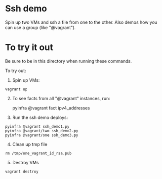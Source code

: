 # Ssh demo
Spin up two VMs and ssh a file from one to the other.
Also demos how you can use a group (like "@vagrant").

# To try it out

Be sure to be in this directory when running these commands.

To try out:

1. Spin up VMs:
```shell
vagrant up
```

2. To see facts from all "@vagrant" instances, run:

    pyinfra @vagrant fact ipv4_addresses

3. Run the ssh demo deploys:
```shell
pyinfra @vagrant ssh_demo1.py
pyinfra @vagrant/two ssh_demo2.py
pyinfra @vagrant/one ssh_demo3.py
```

4. Clean up tmp file
```shell
rm /tmp/one_vagrant_id_rsa.pub
```

5. Destroy VMs
```shell
vagrant destroy
```
